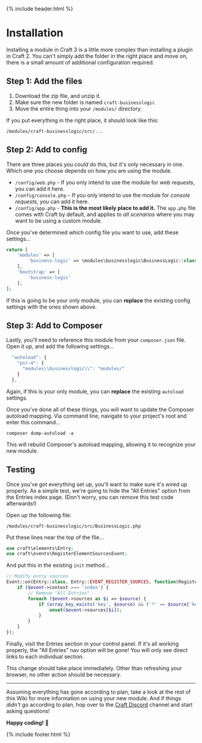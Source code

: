{% include header.html %}

# Installation

Installing a module in Craft 3 is a little more complex than installing a plugin in Craft 2. You can't simply add the folder in the right place and move on, there is a small amount of additional configuration required.

## Step 1: Add the files

1. Download the zip file, and unzip it.
2. Make sure the new folder is named `craft-businesslogic`
3. Move the entire thing into your `/modules/` directory.

If you put everything in the right place, it should look like this:

```
/modules/craft-businesslogic/src/...
```

## Step 2: Add to config

There are three places you _could_ do this, but it's only necessary in one. Which one you choose depends on how you are using the module.

- `/config/web.php` - If you only intend to use the module for _web requests_, you can add it here.
- `/config/console.php` - If you only intend to use the module for _console requests_, you can add it here.
- `/config/app.php` - **This is the most likely place to add it.** The `app.php` file comes with Craft by default, and applies to _all scenarios_ where you may want to be using a custom module.

Once you've determined which config file you want to use, add these settings...

```php
return [
    'modules' => [
        'business-logic' => \modules\businesslogic\BusinessLogic::class
    ],
    'bootstrap' => [
        'business-logic'
    ],
];
``` 

If this is going to be your only module, you can **replace** the existing config settings with the ones shown above.

## Step 3: Add to Composer

Lastly, you'll need to reference this module from your `composer.json` file. Open it up, and add the following settings...

```javascript
  "autoload": {
    "psr-4": {
      "modules\\businesslogic\\": "modules/"
    }
  },
``` 

Again, if this is your only module, you can **replace** the existing `autoload` settings.

Once you've done all of these things, you will want to update the Composer autoload mapping. Via command line, navigate to your project's root and enter this command...

```
composer dump-autoload -a
``` 

This will rebuild Composer's autoload mapping, allowing it to recognize your new module.

## Testing

Once you've got everything set up, you'll want to make sure it's wired up properly. As a simple test, we're going to hide the "All Entries" option from the Entries index page. (Don't worry, you can remove this test code afterwards!)

Open up the following file:

```
/modules/craft-businesslogic/src/BusinessLogic.php
```

Put these lines near the top of the file...

```php
use craft\elements\Entry;
use craft\events\RegisterElementSourcesEvent;
```

And put this in the existing `init` method...

```php
// Modify entry sources
Event::on(Entry::class, Entry::EVENT_REGISTER_SOURCES, function(RegisterElementSourcesEvent $event) {
    if ($event->context === 'index') {
        // Remove "All Entries"
        foreach ($event->sources as $i => $source) {
            if (array_key_exists('key', $source) && ('*' == $source['key'])) {
                unset($event->sources[$i]);
            }
        }
    }
});
```

Finally, visit the Entries section in your control panel. If it's all working properly, the "All Entries" nav option will be gone! You will only see direct links to each individual section.

This change should take place immediately. Other than refreshing your browser, no other action should be necessary.

---

Assuming everything has gone according to plan, take a look at the rest of this Wiki for more information on using your new module. And if things _didn't_ go according to plan, hop over to the [Craft Discord](https://craftcms.com/discord) channel and start asking questions!

**Happy coding!** 🍺

{% include footer.html %}
